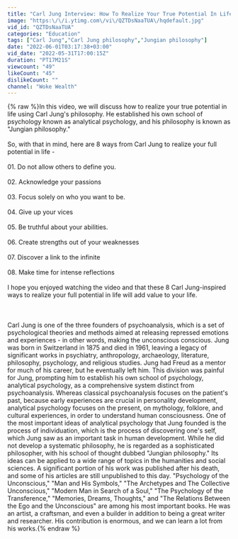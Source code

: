 ```yaml
---
title: "Carl Jung Interview: How To Realize Your True Potential In Life (2022)"
image: "https:\/\/i.ytimg.com\/vi\/QZTDsNaaTUA\/hqdefault.jpg"
vid_id: "QZTDsNaaTUA"
categories: "Education"
tags: ["Carl Jung","Carl Jung philosophy","Jungian philosophy"]
date: "2022-06-01T03:17:38+03:00"
vid_date: "2022-05-31T17:00:15Z"
duration: "PT17M21S"
viewcount: "49"
likeCount: "45"
dislikeCount: ""
channel: "Woke Wealth"
---
```

{% raw %}In this video, we will discuss how to realize your true potential in life using Carl Jung's philosophy. He established his own school of psychology known as analytical psychology, and his philosophy is known as &quot;Jungian philosophy.&quot;<br /><br />So, with that in mind, here are 8 ways from Carl Jung to realize your full potential in life -<br /><br />01. Do not allow others to define you.<br /><br />02. Acknowledge your passions<br /><br />03. Focus solely on who you want to be.<br /><br />04. Give up your vices<br /><br />05. Be truthful about your abilities.<br /><br />06. Create strengths out of your weaknesses<br /><br />07. Discover a link to the infinite<br /><br />08. Make time for intense reflections<br /><br />I hope you enjoyed watching the video and that these 8 Carl Jung-inspired ways to realize your full potential in life will add value to your life.<br /><br /><br /><br />Carl Jung is one of the three founders of psychoanalysis, which is a set of psychological theories and methods aimed at releasing repressed emotions and experiences - in other words, making the unconscious conscious. Jung was born in Switzerland in 1875 and died in 1961, leaving a legacy of significant works in psychiatry, anthropology, archaeology, literature, philosophy, psychology, and religious studies. Jung had Freud as a mentor for much of his career, but he eventually left him. This division was painful for Jung, prompting him to establish his own school of psychology, analytical psychology, as a comprehensive system distinct from psychoanalysis. Whereas classical psychoanalysis focuses on the patient's past, because early experiences are crucial in personality development, analytical psychology focuses on the present, on mythology, folklore, and cultural experiences, in order to understand human consciousness. One of the most important ideas of analytical psychology that Jung founded is the process of individuation, which is the process of discovering one's self, which Jung saw as an important task in human development. While he did not develop a systematic philosophy, he is regarded as a sophisticated philosopher, with his school of thought dubbed &quot;Jungian philosophy.&quot; Its ideas can be applied to a wide range of topics in the humanities and social sciences. A significant portion of his work was published after his death, and some of his articles are still unpublished to this day. &quot;Psychology of the Unconscious,&quot; &quot;Man and His Symbols,&quot; &quot;The Archetypes and The Collective Unconscious,&quot; &quot;Modern Man in Search of a Soul,&quot; &quot;The Psychology of the Transference,&quot; &quot;Memories, Dreams, Thoughts,&quot; and &quot;The Relations Between the Ego and the Unconscious&quot; are among his most important books. He was an artist, a craftsman, and even a builder in addition to being a great writer and researcher. His contribution is enormous, and we can learn a lot from his works.{% endraw %}
